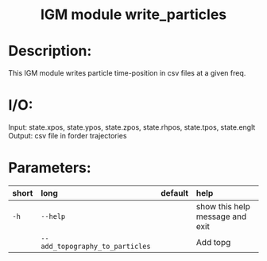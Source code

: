 ### <h1 align="center" id="title">IGM module write_particles </h1>

# Description:

This IGM module writes particle time-position in csv files at a given freq.

# I/O:

Input: state.xpos, state.ypos, state.zpos, state.rhpos, state.tpos, state.englt
Output: csv file in forder trajectories
 
# Parameters: 


|short|long|default|help|
| :--- | :--- | :--- | :--- |
|`-h`|`--help`||show this help message and exit|
||`--add_topography_to_particles`||Add topg|
